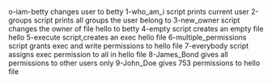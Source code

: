 o-iam-betty changes user to betty
1-who_am_i script prints current user
2-groups script prints all groups the user belong to
3-new_owner script changes the owner of file hello to betty
4-empty script creates an empty file hello
5-execute script,creates an exec hello file
6-multiple_permissions script grants exec and write permissions to hello file
7-everybody script assigns exec permission to all in hello file
8-James_Bond gives all permissions to other users only
9-John_Doe gives 753 permissions to hello file
